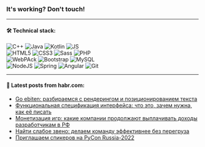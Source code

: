 ### It's working? Don't touch!

---

#### 🛠️ Technical stack:

![C++](https://img.shields.io/badge/C++-informational?logo=c%2B%2B&style=flat&logoColor=white&color=9C033A)
![Java](https://img.shields.io/badge/Java-informational?logo=java&style=flat&logoColor=white&color=007396)
![Kotlin](https://img.shields.io/badge/Kotlin-informational?logo=Kotlin&style=flat&logoColor=white&color=0095D5)
![JS](https://img.shields.io/badge/JS-informational?logo=javaScript&style=flat&logoColor=black&color=F7Df1E) <br>
![HTML5](https://img.shields.io/badge/HTML5-informational?logo=html5&style=flat&logoColor=white&color=E34F26)
![CSS3](https://img.shields.io/badge/CSS3-informational?logo=css3&style=flat&logoColor=white&color=157286)
![Sass](https://img.shields.io/badge/Saas-informational?logo=sass&style=flat&logoColor=white&color=hotpink)
![PHP](https://img.shields.io/badge/PHP-informational?logo=php&style=flat&logoColor=white&color=777BB4) <br>
![WebPAck](https://img.shields.io/badge/WebPack-informational?logo=webPack&style=flat&logoColor=white&color=FF6F00)
![Bootstrap](https://img.shields.io/badge/Bootstrap-informational?logo=Bootstrap&style=flat&logoColor=white&color=7952B3)
![MySQL](https://img.shields.io/badge/MySQL-informational?logo=MySQL&style=flat&logoColor=white&color=00f) <br>
![NodeJS](https://img.shields.io/badge/NodeJS-informational?logo=node.js&style=flat&logoColor=white&color=43853D)
![Spring](https://img.shields.io/badge/Spring-informational?logo=Spring&style=flat&logoColor=white&color=0A9EDC)
![Angular](https://img.shields.io/badge/Vue-informational?logo=vue.js&style=flat&logoColor=white&color=red)
![Git](https://img.shields.io/badge/Git-informational?logo=git&style=flat&logoColor=white&color=darkorange)

___

#### 💬 Latest posts from habr.com:

<!-- BLOG-POST-LIST:START -->
- [Go ebiten: разбираемся с рендерингом и позиционированием текста](https://habr.com/ru/post/671556/?utm_source=habrahabr&utm_medium=rss&utm_campaign=671556)
- [Функциональная спецификация интерфейса: что это, зачем нужна, как её писать](https://habr.com/ru/post/671540/?utm_source=habrahabr&utm_medium=rss&utm_campaign=671540)
- [Монетизация игр: какие компании продолжают выплачивать доходы разработчикам в РФ](https://habr.com/ru/post/671296/?utm_source=habrahabr&utm_medium=rss&utm_campaign=671296)
- [Найти слабое звено: делаем команду эффективнее без перегруза](https://habr.com/ru/post/671500/?utm_source=habrahabr&utm_medium=rss&utm_campaign=671500)
- [Приглашаем спикеров на PyCon Russia-2022](https://habr.com/ru/post/671482/?utm_source=habrahabr&utm_medium=rss&utm_campaign=671482)
<!-- BLOG-POST-LIST:END -->
